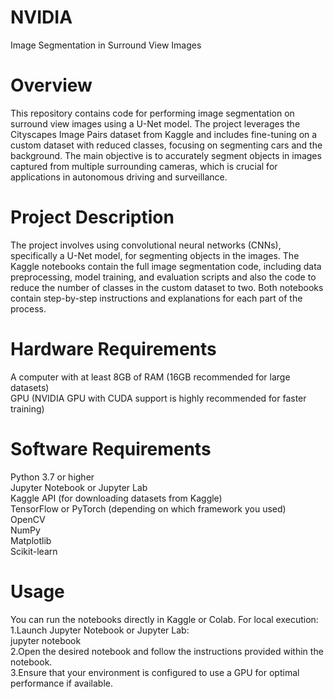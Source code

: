 # NVIDIA
Image Segmentation in Surround View Images
# Overview
This repository contains code for performing image segmentation on surround view images using a U-Net model. The project leverages the Cityscapes Image Pairs dataset from Kaggle and includes fine-tuning on a custom dataset with reduced classes, focusing on segmenting cars and the background. The main objective is to accurately segment objects in images captured from multiple surrounding cameras, which is crucial for applications in autonomous driving and surveillance.
# Project Description
The project involves using convolutional neural networks (CNNs), specifically a U-Net model, for segmenting objects in the images. The Kaggle notebooks contain the full image segmentation code, including data preprocessing, model training, and evaluation scripts and also the code to reduce the number of classes in the custom dataset to two. Both notebooks contain step-by-step instructions and explanations for each part of the process.
# Hardware Requirements
A computer with at least 8GB of RAM (16GB recommended for large datasets)  
GPU (NVIDIA GPU with CUDA support is highly recommended for faster training)
# Software Requirements
Python 3.7 or higher  
Jupyter Notebook or Jupyter Lab  
Kaggle API (for downloading datasets from Kaggle)  
TensorFlow or PyTorch (depending on which framework you used)  
OpenCV  
NumPy  
Matplotlib  
Scikit-learn  
# Usage
You can run the notebooks directly in Kaggle or Colab. For local execution:  
1.Launch Jupyter Notebook or Jupyter Lab:  
  jupyter notebook  
2.Open the desired notebook and follow the instructions provided within the notebook.  
3.Ensure that your environment is configured to use a GPU for optimal performance if available.  
